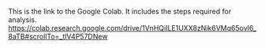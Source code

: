 This is the link to the Google Colab. It includes the steps required for analysis.
https://colab.research.google.com/drive/1VnHQiILE1UXX8zNik6VMq65ovI6_8aTB#scrollTo=_tlV4P57DNew

